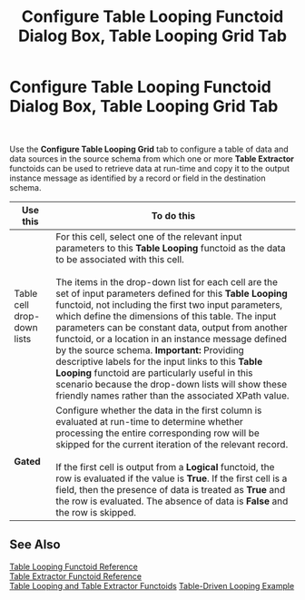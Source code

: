 ﻿---
title: Configure Table Looping Functoid Dialog Box, Table Looping Grid Tab
TOCTitle: Configure Table Looping Functoid Dialog Box, Table Looping Grid Tab
ms:assetid: 8739d80f-87c1-4854-9a95-4a383f200eba
ms:mtpsurl: https://msdn.microsoft.com/library/Aa561211(v=BTS.80)
ms:contentKeyID: 51529458
ms.date: 08/30/2017
mtps_version: v=BTS.80
f1_keywords:
- bts10.mapper.tablelooping
---

# Configure Table Looping Functoid Dialog Box, Table Looping Grid Tab

 

Use the **Configure Table Looping Grid** tab to configure a table of data and data sources in the source schema from which one or more **Table Extractor** functoids can be used to retrieve data at run-time and copy it to the output instance message as identified by a record or field in the destination schema.

<table>
<thead>
<tr class="header">
<th>Use this</th>
<th>To do this</th>
</tr>
</thead>
<tbody>
<tr class="odd">
<td>Table cell drop-down lists</td>
<td>For this cell, select one of the relevant input parameters to this <strong>Table Looping</strong> functoid as the data to be associated with this cell.<br />
<br />
The items in the drop-down list for each cell are the set of input parameters defined for this <strong>Table Looping</strong> functoid, not including the first two input parameters, which define the dimensions of this table. The input parameters can be constant data, output from another functoid, or a location in an instance message defined by the source schema. <strong>Important:</strong> Providing descriptive labels for the input links to this <strong>Table Looping</strong> functoid are particularly useful in this scenario because the drop-down lists will show these friendly names rather than the associated XPath value.</td>
</tr>
<tr class="even">
<td><strong>Gated</strong></td>
<td>Configure whether the data in the first column is evaluated at run-time to determine whether processing the entire corresponding row will be skipped for the current iteration of the relevant record.<br />
<br />
If the first cell is output from a <strong>Logical</strong> functoid, the row is evaluated if the value is <strong>True</strong>. If the first cell is a field, then the presence of data is treated as <strong>True</strong> and the row is evaluated. The absence of data is <strong>False</strong> and the row is skipped.</td>
</tr>
</tbody>
</table>


## See Also

[Table Looping Functoid Reference](table-looping-functoid-reference.md)  
[Table Extractor Functoid Reference](table-extractor-functoid-reference.md)  
[Table Looping and Table Extractor Functoids](https://msdn.microsoft.com/library/aa559310\(v=bts.80\))  
[Table-Driven Looping Example](https://msdn.microsoft.com/library/aa578676\(v=bts.80\))

